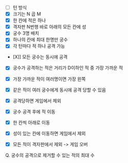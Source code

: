 - [ ] 턴 방식
- [X] 크기는 N 곱 M
- [X] 한 칸에 적은 하나
- [X] 격자판 N번행 바로 아래의 모든 칸에 성
- [X] 궁수 3명 배치
- [X] 하나의 칸에 최대 한명만 궁수
- [X] 각 턴마다 적 하나 공격 가능

- [X]] 모든 궁수는 동시에 공격
- [X] 궁수가 공격하는 적은 거리가 D이하인 적 중 가장 가까운 적
- [X] 가장 가까운 적이 여러명이면 가장 왼쪽
- [X] 같은 적이 여러 궁수에게 동시에 공격 당할 수 있음
- [X] 공격당하면 게임에서 제외

- [X] 궁수 공격 후에 적 이동
- [X] 한 칸씩 아래로 이동
- [X] 성이 있는 칸에 이동하면 게임에서 제외
- [X] 모든 적이 격자판에서 제외 -> 게임 오버

Q. 궁수의 공격으로 제거할 수 있는 적의 최대 수